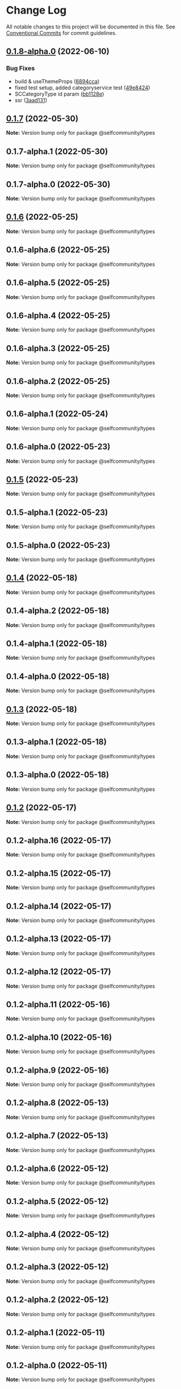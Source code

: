 # Change Log

All notable changes to this project will be documented in this file.
See [Conventional Commits](https://conventionalcommits.org) for commit guidelines.

## [0.1.8-alpha.0](https://github.com/selfcommunity/community-js/compare/@selfcommunity/types@0.1.7...@selfcommunity/types@0.1.8-alpha.0) (2022-06-10)


### Bug Fixes

* build & useThemeProps ([6894cca](https://github.com/selfcommunity/community-js/commit/6894cca5f7b6d1ff9d64adafb79534f5b05a470e))
* fixed test setup, added categoryservice test ([49e8424](https://github.com/selfcommunity/community-js/commit/49e8424f172e4307d70805ab7d0e22f4752575db))
* SCCategoryType id param ([bb1128e](https://github.com/selfcommunity/community-js/commit/bb1128ee8d38246eb442c5a2f6d63148e35af954))
* ssr ([3aad131](https://github.com/selfcommunity/community-js/commit/3aad131a42ffd59dea3a032574c8448613435c9d))





## [0.1.7](https://github.com/selfcommunity/community-js/compare/@selfcommunity/types@0.1.7-alpha.1...@selfcommunity/types@0.1.7) (2022-05-30)

**Note:** Version bump only for package @selfcommunity/types





## 0.1.7-alpha.1 (2022-05-30)

**Note:** Version bump only for package @selfcommunity/types





## 0.1.7-alpha.0 (2022-05-30)

**Note:** Version bump only for package @selfcommunity/types





## [0.1.6](https://github.com/selfcommunity/community-js/compare/@selfcommunity/types@0.1.6-alpha.6...@selfcommunity/types@0.1.6) (2022-05-25)

**Note:** Version bump only for package @selfcommunity/types





## 0.1.6-alpha.6 (2022-05-25)

**Note:** Version bump only for package @selfcommunity/types





## 0.1.6-alpha.5 (2022-05-25)

**Note:** Version bump only for package @selfcommunity/types





## 0.1.6-alpha.4 (2022-05-25)

**Note:** Version bump only for package @selfcommunity/types





## 0.1.6-alpha.3 (2022-05-25)

**Note:** Version bump only for package @selfcommunity/types





## 0.1.6-alpha.2 (2022-05-25)

**Note:** Version bump only for package @selfcommunity/types





## 0.1.6-alpha.1 (2022-05-24)

**Note:** Version bump only for package @selfcommunity/types





## 0.1.6-alpha.0 (2022-05-23)

**Note:** Version bump only for package @selfcommunity/types





## [0.1.5](https://github.com/selfcommunity/community-js/compare/@selfcommunity/types@0.1.5-alpha.1...@selfcommunity/types@0.1.5) (2022-05-23)

**Note:** Version bump only for package @selfcommunity/types





## 0.1.5-alpha.1 (2022-05-23)

**Note:** Version bump only for package @selfcommunity/types





## 0.1.5-alpha.0 (2022-05-23)

**Note:** Version bump only for package @selfcommunity/types





## [0.1.4](https://github.com/selfcommunity/community-js/compare/@selfcommunity/types@0.1.4-alpha.2...@selfcommunity/types@0.1.4) (2022-05-18)

**Note:** Version bump only for package @selfcommunity/types





## 0.1.4-alpha.2 (2022-05-18)

**Note:** Version bump only for package @selfcommunity/types





## 0.1.4-alpha.1 (2022-05-18)

**Note:** Version bump only for package @selfcommunity/types





## 0.1.4-alpha.0 (2022-05-18)

**Note:** Version bump only for package @selfcommunity/types





## [0.1.3](https://github.com/selfcommunity/community-js/compare/@selfcommunity/types@0.1.3-alpha.1...@selfcommunity/types@0.1.3) (2022-05-18)

**Note:** Version bump only for package @selfcommunity/types





## 0.1.3-alpha.1 (2022-05-18)

**Note:** Version bump only for package @selfcommunity/types





## 0.1.3-alpha.0 (2022-05-18)

**Note:** Version bump only for package @selfcommunity/types





## [0.1.2](https://github.com/selfcommunity/community-js/compare/@selfcommunity/types@0.1.2-alpha.16...@selfcommunity/types@0.1.2) (2022-05-17)

**Note:** Version bump only for package @selfcommunity/types





## 0.1.2-alpha.16 (2022-05-17)

**Note:** Version bump only for package @selfcommunity/types





## 0.1.2-alpha.15 (2022-05-17)

**Note:** Version bump only for package @selfcommunity/types





## 0.1.2-alpha.14 (2022-05-17)

**Note:** Version bump only for package @selfcommunity/types





## 0.1.2-alpha.13 (2022-05-17)

**Note:** Version bump only for package @selfcommunity/types





## 0.1.2-alpha.12 (2022-05-17)

**Note:** Version bump only for package @selfcommunity/types





## 0.1.2-alpha.11 (2022-05-16)

**Note:** Version bump only for package @selfcommunity/types





## 0.1.2-alpha.10 (2022-05-16)

**Note:** Version bump only for package @selfcommunity/types





## 0.1.2-alpha.9 (2022-05-16)

**Note:** Version bump only for package @selfcommunity/types





## 0.1.2-alpha.8 (2022-05-13)

**Note:** Version bump only for package @selfcommunity/types





## 0.1.2-alpha.7 (2022-05-13)

**Note:** Version bump only for package @selfcommunity/types





## 0.1.2-alpha.6 (2022-05-12)

**Note:** Version bump only for package @selfcommunity/types





## 0.1.2-alpha.5 (2022-05-12)

**Note:** Version bump only for package @selfcommunity/types





## 0.1.2-alpha.4 (2022-05-12)

**Note:** Version bump only for package @selfcommunity/types





## 0.1.2-alpha.3 (2022-05-12)

**Note:** Version bump only for package @selfcommunity/types





## 0.1.2-alpha.2 (2022-05-12)

**Note:** Version bump only for package @selfcommunity/types





## 0.1.2-alpha.1 (2022-05-11)

**Note:** Version bump only for package @selfcommunity/types





## 0.1.2-alpha.0 (2022-05-11)

**Note:** Version bump only for package @selfcommunity/types
